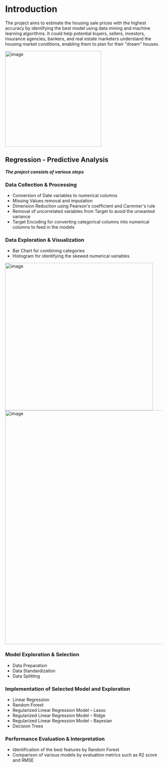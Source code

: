 # Introduction
The project aims to estimate the housing sale prices with the highest accuracy by identifying the best model using data mining and machine learning algorithms. It could help potential buyers, sellers, investors, insurance agencies, bankers, and real estate marketers understand the housing market conditions, enabling them to plan for their "dream" houses. 

<img width="309" alt="image" src="https://github.com/unnatighodki/DataMining-Housing-Sale-Price-Prediction/assets/37828502/f772f065-1135-447c-ba1a-262396da5531">



## Regression - Predictive Analysis

***The project consists of various steps***

### Data Collection & Processing

   - Conversion of Date variables to numerical columns
   - Missing Values removal and imputation
   - Dimension Reduction using Pearson's coefficient and Carmmer's rule
   - Removal of uncorrelated variables from Target to avoid the unwanted variance
   - Target Encoding for converting categorical columns into numerical columns to feed in the models

### Data Exploration & Visualization
 
   - Bar Chart for combining categories
   - Histogram for identifying the skewed numerical variables
<img width="475" alt="image" src="https://github.com/unnatighodki/DataMining-Housing-Sale-Price-Prediction/assets/37828502/65733913-4dcf-4c58-84ad-86ca6ee1c2b6">
<img width="754" alt="image" src="https://github.com/unnatighodki/DataMining-Housing-Sale-Price-Prediction/assets/37828502/098332b0-ca9e-437b-9202-7010fca6076d">


### Model Exploration & Selection
 
  - Data Preparation
  - Data Standardization
  - Data Splitting

### Implementation of Selected Model and Exploration

   - Linear Regression
   - Random Forest
   - Regularized Linear Regression Model – Lasso
   - Regularized Linear Regression Model – Ridge
   - Regularized Linear Regression Model – Bayesian
   - Decision Trees

### Performance Evaluation & Interpretation

   - Identification of the best features by Random Forest
   - Comparison of various models by evaluation metrics such as R2 score and RMSE
